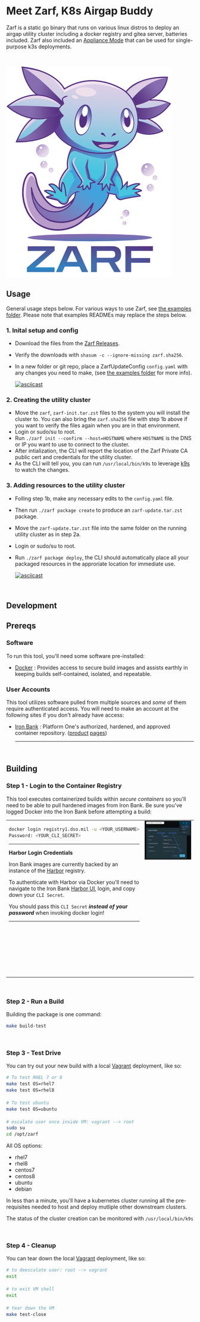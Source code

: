 # Meet Zarf, K8s Airgap Buddy

Zarf is a static go binary that runs on various linux distros to deploy an airgap utility cluster including a docker registry and gitea server, batteries included. Zarf also included an [Appliance Mode](examples/appliance/README.md) that can be used for single-purpose k3s deployments.

&nbsp;

![Zarf logo](.images/zarf-logo.png)

## Usage
General usage steps below.  For various ways to use Zarf, see [the examples folder](examples).  Please note that examples READMEs may replace the steps below.

### 1. Inital setup and config
- Download the files from the [Zarf Releases](https://repo1.dso.mil/platform-one/big-bang/apps/product-tools/zarf/-/releases).
- Verify the downloads with `shasum -c --ignore-missing zarf.sha256`.
- In a new folder or git repo, place a ZarfUpdateConfig `config.yaml` with any changes you need to make, (see [the examples folder](examples) for more info).

  [![asciicast](https://asciinema.org/a/422834.svg)](https://asciinema.org/a/422834)
### 2. Creating the utility cluster
- Move the `zarf`, `zarf-init.tar.zst` files to the system you will install the cluster to.  You can also bring the `zarf.sha256` file with step 1b above if you want to verify the files again when you are in that environment.
- Login or sudo/su to root.
- Run `./zarf init --confirm --host=HOSTNAME` where `HOSTNAME` is the DNS or IP you want to use to connect to the cluster.
- After intialization, the CLI will report the location of the Zarf Private CA public cert and credentials for the utility cluster.
- As the CLI will tell you, you can run `/usr/local/bin/k9s` to leverage [k9s](https://k9scli.io/) to watch the changes.

### 3. Adding resources to the utility cluster 
- Folling step 1b, make any necessary edits to the `config.yaml` file.
- Then run `./zarf package create` to produce an `zarf-update.tar.zst` package.
- Move the `zarf-update.tar.zst` file into the same folder on the running utility cluster as in step 2a.
- Login or sudo/su to root.
- Run `./zarf package deploy`, the CLI should automatically place all your packaged resources in the approriate location for immediate use.

  [![asciicast](https://asciinema.org/a/423449.svg)](https://asciinema.org/a/423449)

&nbsp;
## Development

## Prereqs

### Software
To run this tool, you'll need some software pre-installed:

- [Docker](https://www.docker.com/products/docker-desktop) : Provides access to secure build images and assists earthly in keeping builds self-contained, isolated, and repeatable.

### User Accounts
This tool utilizes software pulled from multiple sources and _some_ of them require authenticated access.  You will need to make an account at the following sites if you don't already have access:

- [Iron Bank](https://registry1.dso.mil/) : Platform One's authorized, hardened, and approved container repository. ([product](https://p1.dso.mil/#/products/iron-bank/) [pages](https://ironbank.dso.mil/))

  ---

&nbsp;

## Building

### Step 1 - Login to the Container Registry

This tool executes containerized builds within _secure containers_ so you'll need to be able to pull hardened images from Iron Bank.  Be sure you've logged Docker into the Iron Bank before attempting a build:

<table>
<tr valign="top">
<td>
<div>

```sh
docker login registry1.dso.mil -u <YOUR_USERNAME>
Password: <YOUR_CLI_SECRET>
```

</div>
<div>

---

**Harbor Login Credentials**

Iron Bank images are currently backed by an instance of the [Harbor](https://goharbor.io) registry.

To authenticate with Harbor via Docker you'll need to navigate to the Iron Bank [Harbor UI](https://registry1.dso.mil/harbor), login, and copy down your `CLI Secret`.

You should pass this `CLI Secret` **_instead of your password_** when invoking docker login!

---

</div>
</td>
<td width="503" height="415">
  <img src=".images/harbor-credentials.png">
</td>
</tr>
</table>

&nbsp;

### Step 2 - Run a Build

Building the package is one command:

```sh
make build-test
```

&nbsp;

### Step 3 - Test Drive

You can try out your new build with a local [Vagrant](https://www.vagrantup.com/) deployment, like so:

```bash
# To test RHEL 7 or 8
make test OS=rhel7
make test OS=rhel8

# To test ubuntu
make test OS=ubuntu

# escalate user once inside VM: vagrant --> root
sudo su
cd /opt/zarf
```

All OS options:
- rhel7
- rhel8
- centos7
- centos8
- ubuntu
- debian 

In less than a minute, you'll have a kubernetes cluster running all the pre-requisites needed to host and deploy mutliple other downstream clusters.

The status of the cluster creation can be monitored with `/usr/local/bin/k9s`

&nbsp;

### Step 4 - Cleanup

You can tear down the local [Vagrant](https://www.vagrantup.com/) deployment, like so:

```bash
# to deescalate user: root --> vagrant
exit

# to exit VM shell
exit

# tear down the VM
make test-close
```
